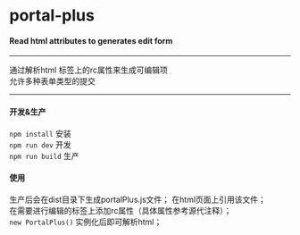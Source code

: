 # portal-plus
#### Read html attributes to generates edit form
-----
通过解析html 标签上的rc属性来生成可编辑项      
允许多种表单类型的提交     


-----
#### 开发&生产
`npm install` 安装  
`npm run dev` 开发      
`npm run build` 生产      


#### 使用
生产后会在dist目录下生成portalPlus.js文件； 
在html页面上引用该文件；  
在需要进行编辑的标签上添加rc属性（具体属性参考源代注释）；  
`new PortalPlus()` 实例化后即可解析html；  
